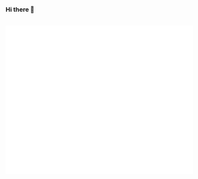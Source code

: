 ### Hi there 👋
<div align="center">
	<br>
	<a href="https://github.com/Little-Groundhog?type=source">
		<img src="Image_magiqueNew.svg" width="800" height="400">
	</a>
	<br>
</div>
